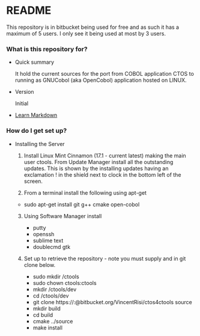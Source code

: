 # README #

This repository is in bitbucket being used for free and as such it has a maximum of 5 users. I only see it being used at most by 3 users.

### What is this repository for? ###

* Quick summary

  It hold the current sources for the port from COBOL application CTOS to running as GNUCobol (aka OpenCobol) application hosted on LINUX.

* Version
 
  Initial

* [Learn Markdown](https://bitbucket.org/tutorials/markdowndemo)

### How do I get set up? ###

* Installing the Server
  
  1. Install Linux Mint Cinnamon (17.1 - current latest) making the main user ctools.
     From Update Manager install all the outstanding updates. This is shown by the 
     installing updates having an exclamation ! in the shield next to clock in the bottom
     left of the screen.
 
  2. From a terminal install the following using apt-get
    - sudo apt-get install git g++ cmake open-cobol

  3. Using Software Manager install
    
     - putty
     - openssh  
     - sublime text
     - doublecmd gtk 

  4. Set up to retrieve the repository - note you must supply <user> and <password> in git clone below.

     - sudo mkdir /ctools
     - sudo chown ctools:ctools
     - mkdir /ctools/dev
     - cd /ctools/dev
     - git clone https://<user>:<password>@bitbucket.org/VincentRisi/ctos4ctools source
     - mkdir build
     - cd build
     - cmake ../source
     - make install

